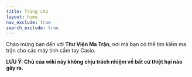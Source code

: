 ```yaml
---
title: Trang chủ
layout: home
nav_exclude: true
search_exclude: true
---
```


Chào mừng bạn đến với **Thư Viện Ma Trận**, nơi mà bạn có thể tìm kiếm ma trận cho các máy tính cầm tay Casio.

**LƯU Ý: Chủ của wiki này không chịu trách nhiệm về bất cứ thiệt hại nào gây ra.**
